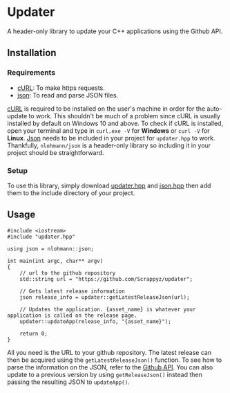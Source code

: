 # Updater
A header-only library to update your C++ applications using the Github API.

## Installation
### Requirements
- [cURL](https://curl.se/download.html): To make https requests.
- [json](https://github.com/nlohmann/json): To read and parse JSON files.

[cURL](https://curl.se/download.html) is required to be installed on the user's machine in order for the auto-update to work. This shouldn't be much of a problem since cURL is usually installed by default on Windows 10 and above. To check if cURL is installed, open your terminal and type in `curl.exe -V` for **Windows** or `curl -V` for **Linux**. [Json](https://github.com/nlohmann/json) needs to be included in your project for `updater.hpp` to work. Thankfully, `nlohmann/json` is a header-only library so including it in your project should be straightforward.

### Setup
To use this library, simply download [updater.hpp](https://github.com/Scrappyz/updater/releases) and [json.hpp](https://github.com/nlohmann/json/releases) then add them to the include directory of your project.

## Usage
```
#include <iostream>
#include "updater.hpp"

using json = nlohmann::json;

int main(int argc, char** argv)
{
    // url to the github repository
    std::string url = "https://github.com/Scrappyz/updater";

    // Gets latest release information
    json release_info = updater::getLatestReleaseJson(url);

    // Updates the application. {asset_name} is whatever your application is called on the release page.
    updater::updateApp(release_info, "{asset_name}");

    return 0;
}
```

All you need is the URL to your github repository. The latest release can then be acquired using the `getLatestReleaseJson()` function. To see how to parse the information on the JSON, refer to the [Github API](https://docs.github.com/en/rest/releases/releases?apiVersion=2022-11-28#get-the-latest-release). You can also update to a previous version by using `getReleaseJson()` instead then passing the resulting JSON to `updateApp()`. 